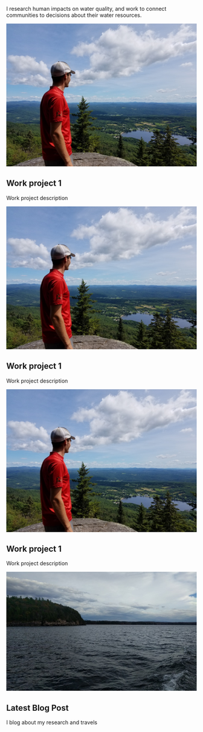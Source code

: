 I research human impacts on water quality, and work to connect communities to decisions about their water resources.

<div class="card" style="cursor: pointer" onclick="window.open('https://google.com', '_blank')">
  <img class="card-image" src="/assets/20170729_110740_1_.jpg" alt="lake">
  <div class="card-container">
    <h2>Work project 1</h2>
    <p>Work project description</p>
  </div>
</div>
<div class="card">
  <img class="card-image" src="/assets/20170729_110740_1_.jpg" alt="lake">
  <div class="card-container">
    <h2>Work project 1</h2>
    <p>Work project description</p>
  </div>
</div>
<div class="card">
  <img class="card-image" src="/assets/20170729_110740_1_.jpg" alt="lake">
  <div class="card-container">
    <h2>Work project 1</h2>
    <p>Work project description</p>
  </div>
</div>
<div class="card" style="cursor: pointer" onclick="window.open('https://medium.com/@holdensparacino/latest', '_blank')">
  <img class="card-image" src="/assets/lake-champlain.jpg" alt="blog">
  <div class="card-container">
    <h2>Latest Blog Post</h2>
    <p>I blog about my research and travels</p>
  </div>
</div>
